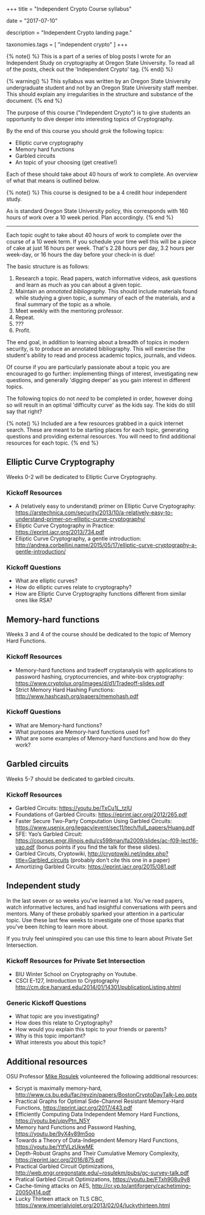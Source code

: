 +++
title = "Independent Crypto Course syllabus"

date = "2017-07-10"

description = "Independent Crypto landing page."

taxonomies.tags = [
    "independent crypto"
]
+++

{% note() %}
This is a part of a series of blog posts I wrote for an Independent Study on cryptography at Oregon State University.
To read all of the posts, check out the 'Independent Crypto' tag.
{% end() %}

{% warning() %}
This syllabus was written by an Oregon State University undergraduate student and not by an Oregon State University staff member.
This should explain any irregularities in the structure and substance of the document.
{% end %}

The purpose of this course ("Independent Crypto") is to give students an opportunity to dive deeper into interesting topics of Cryptography.

By the end of this course you should *grok* the following topics:

- Elliptic curve cryptography
- Memory hard functions
- Garbled circuits
- An topic of your choosing (get creative!)

Each of these should take about 40 hours of work to complete.
An overview of what that means is outlined below.

{% note() %}
This course is designed to be a 4 credit hour independent study.

As is standard Oregon State University policy, this corresponds with 160
hours of work over a 10 week period.
Plan accordingly.
{% end %}

------------------------------------------------------------------------

Each topic ought to take about 40 hours of work to complete over the course of a 10 week term.
If you schedule your time well this will be a piece of cake at just 16 hours per week.
That's 2.28 hours per day, 3.2 hours per week-day, or 16 hours the day before your check-in is due!

The basic structure is as follows:

1.  Research a topic.
    Read papers, watch informative videos, ask questions and learn as much as you can about a given topic.
2.  Maintain an *annotated bibliography*.
    This should include materials found while studying a given topic, a summary of each of the materials, and a final summary of the topic as a whole.
3.  Meet weekly with the mentoring professor.
4.  Repeat.
5.  ???
6.  Profit.

The end goal, in addition to learning about a breadth of topics in modern security, is to produce an annotated bibliography.
This will exercise the student's ability to read and process academic topics, journals, and videos.

Of course if you are particularly passionate about a topic you are encouraged to go further: implementing things of interest, investigating new questions, and generally 'digging deeper' as you gain interest in different topics.

The following topics do not *need* to be completed in order, however doing so will result in an optimal 'difficulty curve' as the kids say.
The kids do still say that right?

{% note() %}
Included are a few resources grabbed in a quick internet search.
These are meant to be starting places for each topic, generating questions and providing external resources.
You will need to find additional resources for each topic.
{% end %}

## Elliptic Curve Cryptography

Weeks 0-2 will be dedicated to Elliptic Curve Cryptography.

### Kickoff Resources

- A (relatively easy to understand) primer on Elliptic Curve Cryptography: <https://arstechnica.com/security/2013/10/a-relatively-easy-to-understand-primer-on-elliptic-curve-cryptography/>
- Elliptic Curve Cryptography in Practice: <https://eprint.iacr.org/2013/734.pdf>
- Elliptic Curve Cryptography, a gentle introduction: <http://andrea.corbellini.name/2015/05/17/elliptic-curve-cryptography-a-gentle-introduction/>

### Kickoff Questions

- What are elliptic curves?
- How do elliptic curves relate to cryptography?
- How are Elliptic Curve Cryptography functions different from similar ones like RSA?

## Memory-hard functions

Weeks 3 and 4 of the course should be dedicated to the topic of Memory Hard Functions.

### Kickoff Resources

- Memory-hard functions and tradeoff cryptanalysis with applications to password hashing, cryptocurrencies, and white-box cryptography: <https://www.cryptolux.org/images/d/d1/Tradeoff-slides.pdf>
- Strict Memory Hard Hashing Functions: <http://www.hashcash.org/papers/memohash.pdf>

### Kickoff Questions

- What are Memory-hard functions?
- What purposes are Memory-hard functions used for?
- What are some examples of Memory-hard functions and how do they work?

## Garbled circuits

Weeks 5-7 should be dedicated to garbled circuits.

### Kickoff Resources

- Garbled Circuits: <https://youtu.be/TxCu1L_tzlU>
- Foundations of Garbled Circuits: <https://eprint.iacr.org/2012/265.pdf>
- Faster Secure Two-Party Computation Using Garbled Circuits: <https://www.usenix.org/legacy/event/sec11/tech/full_papers/Huang.pdf>
- SFE: Yao’s Garbled Circuit: <https://courses.engr.illinois.edu/cs598man/fa2009/slides/ac-f09-lect16-yao.pdf> (bonus points if you find the talk for these slides).
- Garbled Circuts, Cryptowiki, <http://cryptowiki.net/index.php?title=Garbled_circuits> (probably don't cite this one in a paper)
- Amortizing Garbled Circuits: <https://eprint.iacr.org/2015/081.pdf>

## Independent study

In the last seven or so weeks you've learned a lot.
You've read papers, watch informative lectures, and had insightful conversations with peers and mentors.
Many of these probably sparked your attention in a particular topic.
Use these last few weeks to investigate one of those sparks that you've been itching to learn more about.

If you truly feel uninspired you can use this time to learn about Private Set Intersection.

### Kickoff Resources for Private Set Intersection

- BIU Winter School on Cryptography on Youtube.
- CSCI E-127, Introduction to Cryptography <http://cm.dce.harvard.edu/2014/01/14301/publicationListing.shtml>

### Generic Kickoff Questions

- What topic are you investigating?
- How does this relate to Cryptography?
- How would you explain this topic to your friends or parents?
- Why is this topic important?
- What interests you about this topic?

## Additional resources

OSU Professor [Mike Rosulek](http://web.engr.oregonstate.edu/~rosulekm/) volunteered the following additional resources:

- Scrypt is maximally memory-hard, <http://www.cs.bu.edu/fac/reyzin/papers/BostonCryptoDayTalk-Leo.pptx>
- Practical Graphs for Optimal Side-Channel Resistant Memory-Hard Functions, <https://eprint.iacr.org/2017/443.pdf>
- Efficiently Computing Data Independent Memory Hard Functions, <https://youtu.be/ujpvPtn_N5Y>
- Memory hard Functions and Password Hashing, <https://youtu.be/9yX4v89m5oo>
- Towards a Theory of Data-Independent Memory Hard Functions, <https://youtu.be/YtfVLzUkwME>
- Depth-Robust Graphs and Their Cumulative Memory Complexity, <https://eprint.iacr.org/2016/875.pdf>
- Practical Garbled Circuit Optimizations, <http://web.engr.oregonstate.edu/~rosulekm/pubs/gc-survey-talk.pdf>
- Pratical Garbled Circuit Optimizations, <https://youtu.be/FTxh908u9y8>
- Cache-timing attacks on AES, <http://cr.yp.to/antiforgery/cachetiming-20050414.pdf>
- Lucky Thirteen attack on TLS CBC, <https://www.imperialviolet.org/2013/02/04/luckythirteen.html>
